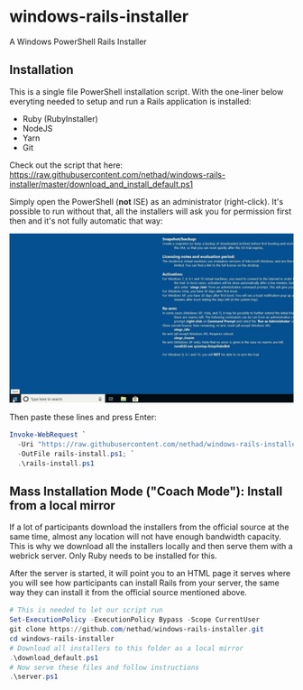 # windows-rails-installer

A Windows PowerShell Rails Installer

## Installation

This is a single file PowerShell installation script. With the one-liner below everyting needed to setup and run a Rails application is installed:

- Ruby (RubyInstaller)
- NodeJS
- Yarn
- Git

Check out the script that here: https://raw.githubusercontent.com/nethad/windows-rails-installer/master/download_and_install_default.ps1

Simply open the PowerShell (**not** ISE) as an administrator (right-click). It's possible to run without that, all the installers will ask you for permission first then and it's not fully automatic that way:

![](run-powershell-as-administrator.gif?raw=true)

Then paste these lines and press Enter:

```powershell
Invoke-WebRequest `
  -Uri "https://raw.githubusercontent.com/nethad/windows-rails-installer/master/download_and_install_default.ps1" `
  -OutFile rails-install.ps1; `
  .\rails-install.ps1
```

## Mass Installation Mode ("Coach Mode"): Install from a local mirror

If a lot of participants download the installers from the official source at the same time, almost any
location will not have enough bandwidth capacity. This is why we download all the installers locally
and then serve them with a webrick server. Only Ruby needs to be installed for this.

After the server is started, it will point you to an HTML page it serves where you will see how participants can install Rails from your server, the same way they can install it from the official source mentioned above.

```powershell
# This is needed to let our script run
Set-ExecutionPolicy -ExecutionPolicy Bypass -Scope CurrentUser
git clone https://github.com/nethad/windows-rails-installer.git
cd windows-rails-installer
# Download all installers to this folder as a local mirror
.\download_default.ps1
# Now serve these files and follow instructions
.\server.ps1
```

